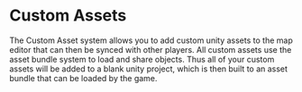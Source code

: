 # Custom Assets

The Custom Asset system allows you to add custom unity assets to the map editor that can then be synced with other players. All custom assets use the asset bundle system to load and share objects. Thus all of your custom assets will be added to a blank unity project, which is then built to an asset bundle that can be loaded by the game.
